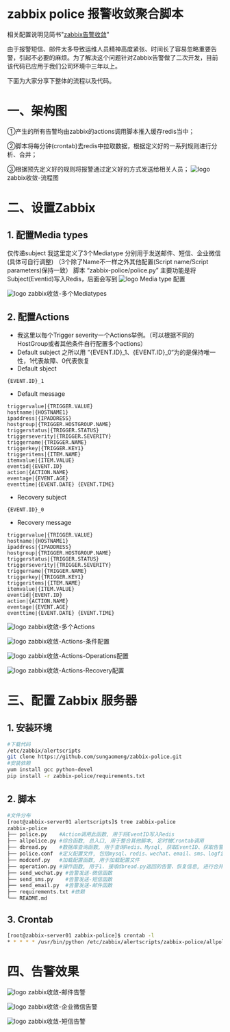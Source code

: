 # zabbix police 报警收敛聚合脚本
相关配置说明见简书"[zabbix告警收敛](https://opsolo.com/zabbix/zabbix-alarm-convergence-compression/)"

由于报警短信、邮件太多导致运维人员精神高度紧张、时间长了容易忽略重要告警，引起不必要的麻烦。为了解决这个问题针对Zabbix告警做了二次开发，目前该代码已应用于我们公司环境中三年以上。

下面为大家分享下整体的流程以及代码。

# 一、架构图

①产生的所有告警均由zabbix的actions调用脚本推入缓存redis当中；

②脚本将每分钟(crontab)去redis中拉取数据，根据定义好的一系列规则进行分析、合并；

③根据预先定义好的规则将报警通过定义好的方式发送给相关人员；
![logo](https://github.com/TinyWuP/zabbix-police/blob/master/img/zabbix%E6%94%B6%E6%95%9B-%E6%B5%81%E7%A8%8B%E5%9B%BE.png)
zabbix收敛-流程图

# 二、设置Zabbix
## 1. 配置Media types
仅传递subject
我这里定义了3个Mediatype 分别用于发送邮件、短信、企业微信(具体可自行调整) （3个除了Name不一样之外其他配置(Script name/Script parameters)保持一致）
脚本 “zabbix-police/police.py” 主要功能是将Subject(Eventid)写入Redis，后面会写到
![logo](https://github.com/TinyWuP/zabbix-police/blob/master/img/zabbix%E6%94%B6%E6%95%9B-Mediatype%E9%85%8D%E7%BD%AE.png)
Media type 配置

![logo](https://github.com/TinyWuP/zabbix-police/blob/master/img/zabbix%E6%94%B6%E6%95%9B-%E5%A4%9A%E4%B8%AAMediatypes.png)
zabbix收敛-多个Mediatypes
## 2. 配置Actions
* 我这里以每个Trigger severity一个Actions举例。（可以根据不同的HostGroup或者其他条件自行配置多个actions）
* Default subject 之所以用 “{EVENT.ID}_1、{EVENT.ID}_0“为的是保持唯一性，1代表故障、0代表恢复
* Default sbject
```Code
{EVENT.ID}_1
```
* Default message
```Code
triggervalue|{TRIGGER.VALUE}
hostname|{HOSTNAME1}
ipaddress|{IPADDRESS}
hostgroup|{TRIGGER.HOSTGROUP.NAME}
triggerstatus|{TRIGGER.STATUS}
triggerseverity|{TRIGGER.SEVERITY}
triggername|{TRIGGER.NAME}
triggerkey|{TRIGGER.KEY1}
triggeritems|{ITEM.NAME}
itemvalue|{ITEM.VALUE}
eventid|{EVENT.ID}
action|{ACTION.NAME}
eventage|{EVENT.AGE}
eventtime|{EVENT.DATE} {EVENT.TIME}
```
* Recovery subject
```Code
{EVENT.ID}_0
```
* Recovery message
```Code
triggervalue|{TRIGGER.VALUE}
hostname|{HOSTNAME1}
ipaddress|{IPADDRESS}
hostgroup|{TRIGGER.HOSTGROUP.NAME}
triggerstatus|{TRIGGER.STATUS}
triggerseverity|{TRIGGER.SEVERITY}
triggername|{TRIGGER.NAME}
triggerkey|{TRIGGER.KEY1}
triggeritems|{ITEM.NAME}
itemvalue|{ITEM.VALUE}
eventid|{EVENT.ID}
action|{ACTION.NAME}
eventage|{EVENT.AGE}
eventtime|{EVENT.DATE} {EVENT.TIME}
```
![logo](https://github.com/TinyWuP/zabbix-police/blob/master/img/zabbix%E6%94%B6%E6%95%9B-%E5%A4%9A%E4%B8%AAActions.png)
zabbix收敛-多个Actions

![logo](https://github.com/TinyWuP/zabbix-police/blob/master/img/zabbix%E6%94%B6%E6%95%9B-Actions-%E6%9D%A1%E4%BB%B6%E9%85%8D%E7%BD%AE.png)
zabbix收敛-Actions-条件配置

![logo](https://github.com/TinyWuP/zabbix-police/blob/master/img/zabbix%E6%94%B6%E6%95%9B-Actions-Operations%E9%85%8D%E7%BD%AE.png)
zabbix收敛-Actions-Operations配置

![logo](https://github.com/TinyWuP/zabbix-police/blob/master/img/zabbix%E6%94%B6%E6%95%9B-Actions-Recovery%E9%85%8D%E7%BD%AE.png)
zabbix收敛-Actions-Recovery配置

# 三、配置 Zabbix 服务器
## 1. 安装环境
```Bash
#下载代码
/etc/zabbix/alertscripts
git clone https://github.com/sungaomeng/zabbix-police.git
#安装依赖
yum install gcc python-devel
pip install -r zabbix-police/requirements.txt
```
## 2. 脚本
```Bash
#文件分布
[root@zabbix-server01 alertscripts]$ tree zabbix-police 
zabbix-police
├── police.py    #Action调用此函数, 用于将EventID写入Redis
├── allpolice.py #综合函数, 总入口, 用于整合其他脚本, 定时被Crontab调用
├── dbread.py    #数据库查询函数, 用于查询Redis、Mysql, 获取EventID、获取告警具体信息、Mediatype脚本对应关系、查询告警接收人等信息
├── police.conf  #定义配置文件, 包括mysql、redis、wechat、email、sms、logfile等配置
├── modconf.py   #加载配置函数, 用于加载配置文件
├── operation.py #操作函数, 用于1. 接收dbread.py返回的告警、恢复信息, 进行合并、压缩处理, 并返回处理结果 2. 定义各告警发送调用函数
├── send_wechat.py #告警发送-微信函数
├── send_sms.py    #告警发送-短信函数
├── send_email.py  #告警发送-邮件函数
├── requirements.txt #依赖
└── README.md
```
## 3. Crontab
```Bash
[root@zabbix-server01 zabbix-police]$ crontab -l 
* * * * * /usr/bin/python /etc/zabbix/alertscripts/zabbix-police/allpolice.py
```
# 四、告警效果
![logo](https://github.com/TinyWuP/zabbix-police/blob/master/img/zabbix%E6%94%B6%E6%95%9B-%E9%82%AE%E4%BB%B6%E5%91%8A%E8%AD%A6.png)
zabbix收敛-邮件告警

![logo](https://github.com/TinyWuP/zabbix-police/blob/master/img/zabbix%E6%94%B6%E6%95%9B-%E4%BC%81%E4%B8%9A%E5%BE%AE%E4%BF%A1%E5%91%8A%E8%AD%A6.png)
zabbix收敛-企业微信告警

![logo](https://github.com/TinyWuP/zabbix-police/blob/master/img/zabbix%E6%94%B6%E6%95%9B-%E7%9F%AD%E4%BF%A1%E5%91%8A%E8%AD%A6.png)
zabbix收敛-短信告警
